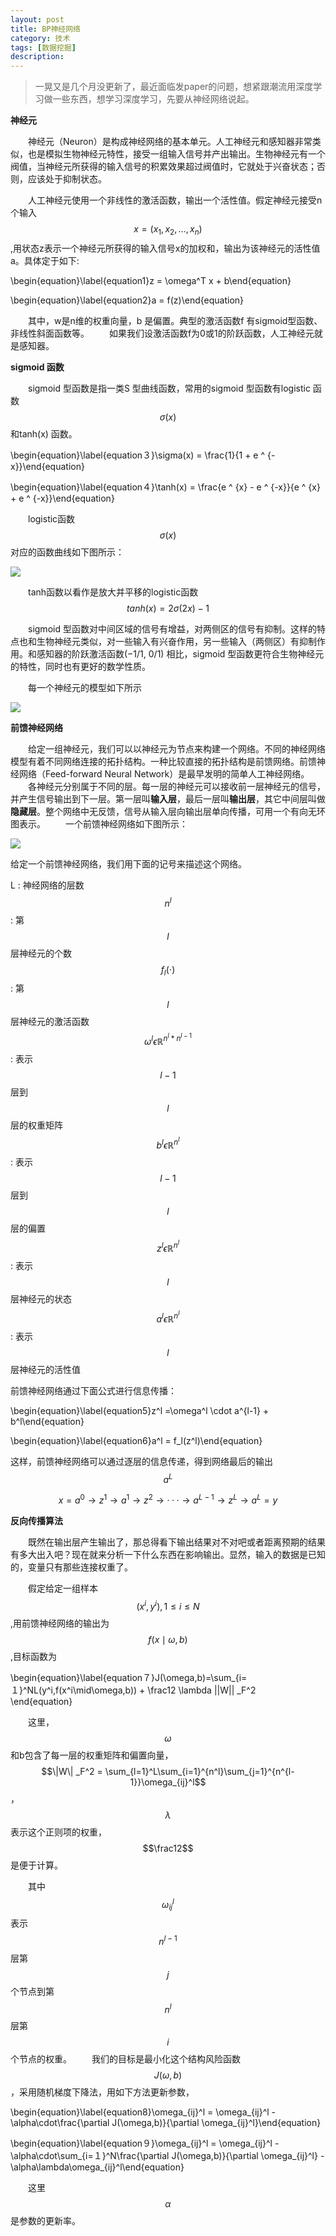 ```yaml
---
layout: post
title: BP神经网络
category: 技术
tags: [数据挖掘]
description: 
---
```


> 一晃又是几个月没更新了，最近面临发paper的问题，想紧跟潮流用深度学习做一些东西，想学习深度学习，先要从神经网络说起。

**神经元**

　　神经元（Neuron）是构成神经网络的基本单元。人工神经元和感知器非常类似，也是模拟生物神经元特性，接受一组输入信号并产出输出。生物神经元有一个阀值，当神经元所获得的输入信号的积累效果超过阀值时，它就处于兴奋状态；否则，应该处于抑制状态。

　　人工神经元使用一个非线性的激活函数，输出一个活性值。假定神经元接受n个输入$$x=(x_1,x_2,\ldots,x_n)$$,用状态z表示一个神经元所获得的输入信号x的加权和，输出为该神经元的活性值a。具体定于如下:

\begin{equation}\label{equation1}z = \omega^T x + b\end{equation} 

\begin{equation}\label{equation2}a = f(z)\end{equation}

　　其中，w是n维的权重向量，b 是偏置。典型的激活函数f 有sigmoid型函数、非线性斜面函数等。
　　如果我们设激活函数f为0或1的阶跃函数，人工神经元就是感知器。

**sigmoid 函数**

　　sigmoid 型函数是指一类S 型曲线函数，常用的sigmoid 型函数有logistic 函数$$\sigma(x)$$ 和tanh(x) 函数。

\begin{equation}\label{equation３}\sigma(x) = \frac{1}{1 + e ^ {-x}}\end{equation}

\begin{equation}\label{equation４}\tanh(x) = \frac{e ^ {x} - e ^ {-x}}{e ^ {x} + e ^ {-x}}\end{equation} 

　　logistic函数$$\sigma(x)$$对应的函数曲线如下图所示：	

![](/assets/img/blogimg/sigmoid.png)

　　tanh函数以看作是放大并平移的logistic函数$$tanh(x) = 2\sigma(2x)-1$$

　　sigmoid 型函数对中间区域的信号有增益，对两侧区的信号有抑制。这样的特点也和生物神经元类似，对一些输入有兴奋作用，另一些输入（两侧区）有抑制作用。和感知器的阶跃激活函数(−1/1, 0/1) 相比，sigmoid 型函数更符合生物神经元的特性，同时也有更好的数学性质。

　　每一个神经元的模型如下所示

![](/assets/img/blogimg/Perceptron.png)

**前馈神经网络**

　　给定一组神经元，我们可以以神经元为节点来构建一个网络。不同的神经网络模型有着不同网络连接的拓扑结构。一种比较直接的拓扑结构是前馈网络。前馈神经网络（Feed-forward Neural Network）是最早发明的简单人工神经网络。
　　各神经元分别属于不同的层。每一层的神经元可以接收前一层神经元的信号，并产生信号输出到下一层。第一层叫**输入层**，最后一层叫**输出层**，其它中间层叫做**隐藏层**。整个网络中无反馈，信号从输入层向输出层单向传播，可用一个有向无环图表示。
　　一个前馈神经网络如下图所示：

![](/assets/img/blogimg/FeedForwardNeuralNetwork.png)

给定一个前馈神经网络，我们用下面的记号来描述这个网络。

L : 神经网络的层数
$$n^l$$ : 第$$l$$层神经元的个数
$$f_l(\cdot)$$ : 第$$l$$层神经元的激活函数
$$\omega^l \epsilon \mathbb{R} ^{n^l*n^{l-1}}$$ : 表示$$l-1$$层到$$l$$层的权重矩阵
$$b^l\epsilon \mathbb{R} ^{n^l}$$ : 表示$$l-1$$层到$$l$$层的偏置
$$z^l\epsilon \mathbb{R} ^{n^l}$$ : 表示$$l$$层神经元的状态
$$a^l\epsilon \mathbb{R} ^{n^l}$$ : 表示$$l$$层神经元的活性值

前馈神经网络通过下面公式进行信息传播：

\begin{equation}\label{equation5}z^l =\omega^l \cdot a^{l-1} + b^l\end{equation}

\begin{equation}\label{equation6}a^l = f_l(z^l)\end{equation}

这样，前馈神经网络可以通过逐层的信息传递，得到网络最后的输出$$a^L$$

$$x = a^0 \to z^1 \to a^1 \to z^2 \to · · · \to a^{L−1} \to z^L \to a^L = y$$


**反向传播算法**

　　既然在输出层产生输出了，那总得看下输出结果对不对吧或者距离预期的结果有多大出入吧？现在就来分析一下什么东西在影响输出。显然，输入的数据是已知的，变量只有那些连接权重了。

　　假定给定一组样本 $$(x^i,y^i),1\le i\le N$$,用前馈神经网络的输出为$$f(x\mid\omega,b)$$,目标函数为

\begin{equation}\label{equation７}J(\omega,b)=\sum_{i=１}^NL(y^i,f(x^i\mid\omega,b)) + \frac12 \lambda \|\|W\|\| _F^2　\end{equation}


　　这里，$$\omega$$和b包含了每一层的权重矩阵和偏置向量，$$\|W\| _F^2 = \sum_{l=1}^L\sum_{i=1}^{n^l}\sum_{j=1}^{n^{l-1}}\omega_{ij}^l$$，$$\lambda$$表示这个正则项的权重，$$\frac12$$是便于计算。

　　其中$$\omega_{ij}^l$$表示$$n^{l-1}$$层第$$j$$个节点到第$$n^l$$层第$$i$$个节点的权重。
　　我们的目标是最小化这个结构风险函数$$J(\omega,b)$$，采用随机梯度下降法，用如下方法更新参数，

\begin{equation}\label{equation8}\omega_{ij}^l = \omega_{ij}^l - \alpha\cdot\frac{\partial J(\omega,b)}{\partial \omega_{ij}^l}\end{equation}

\begin{equation}\label{equation９}\omega_{ij}^l = \omega_{ij}^l - \alpha\cdot\sum_{i=１}^N\frac{\partial J(\omega,b)}{\partial \omega_{ij}^l} - \alpha\lambda\omega_{ij}^l\end{equation}

　　这里$$\alpha$$是参数的更新率。

　　






  



